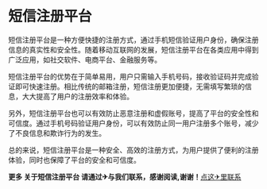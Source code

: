 # 短信注册平台

短信注册平台是一种方便快捷的注册方式，通过手机短信验证用户身份，确保注册信息的真实性和安全性。随着移动互联网的发展，短信注册平台在各类应用中得到广泛应用，如社交软件、电商平台、金融服务等。

短信注册平台的优势在于简单易用，用户只需输入手机号码，接收验证码并完成验证即可快速注册。相比传统的邮箱注册，短信注册更加便捷，无需填写繁琐的信息，大大提高了用户的注册效率和体验。

另外，短信注册平台也可以有效防止恶意注册和虚假账号，提高了平台的安全性和可信度。通过手机号码验证用户身份，可以有效防止同一用户注册多个账号，减少了不良信息和欺诈行为的发生。

总的来说，短信注册平台是一种安全、高效的注册方式，为用户提供了便利的注册体验，同时也保障了平台的安全和可信度。

**更多 关于短信注册平台 请通过✈与我们联系，感谢阅读,谢谢！**[点这✈里联系](https://1.k02.cc)